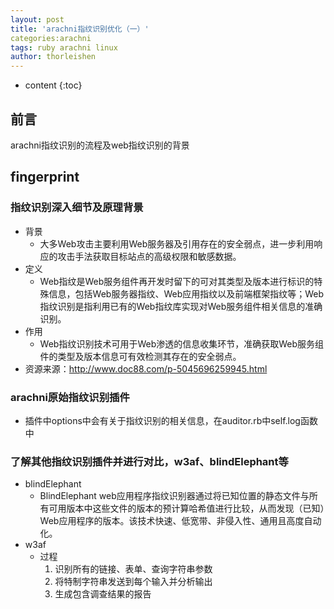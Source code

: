 ```yaml
---
layout: post
title: 'arachni指纹识别优化（一）'
categories:arachni
tags: ruby arachni linux
author: thorleishen
---
```


* content
{:toc}


## 前言

arachni指纹识别的流程及web指纹识别的背景

## fingerprint



### 指纹识别深入细节及原理背景

- 背景
  - 大多Web攻击主要利用Web服务器及引用存在的安全弱点，进一步利用响应的攻击手法获取目标站点的高级权限和敏感数据。
- 定义
  - Web指纹是Web服务组件再开发时留下的可对其类型及版本进行标识的特殊信息，包括Web服务器指纹、Web应用指纹以及前端框架指纹等；Web指纹识别是指利用已有的Web指纹库实现对Web服务组件相关信息的准确识别。
- 作用
  - Web指纹识别技术可用于Web渗透的信息收集环节，准确获取Web服务组件的类型及版本信息可有效检测其存在的安全弱点。
- 资源来源：<http://www.doc88.com/p-5045696259945.html>



### arachni原始指纹识别插件

- 插件中options中会有关于指纹识别的相关信息，在auditor.rb中self.log函数中



### 了解其他指纹识别插件并进行对比，w3af、blindElephant等

- blindElephant
  - BlindElephant web应用程序指纹识别器通过将已知位置的静态文件与所有可用版本中这些文件的版本的预计算哈希值进行比较，从而发现（已知）Web应用程序的版本。该技术快速、低宽带、非侵入性、通用且高度自动化。
- w3af
  - 过程
    1. 识别所有的链接、表单、查询字符串参数
    2. 将特制字符串发送到每个输入并分析输出
    3. 生成包含调查结果的报告